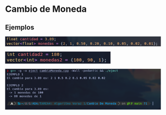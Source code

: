 # Cambio de Moneda

## Ejemplos

![Ejemplo](Ejemplo1.png)

![Ejemplo](Ejemplo2.png)

![Ejecucion](ejecucion.png)

